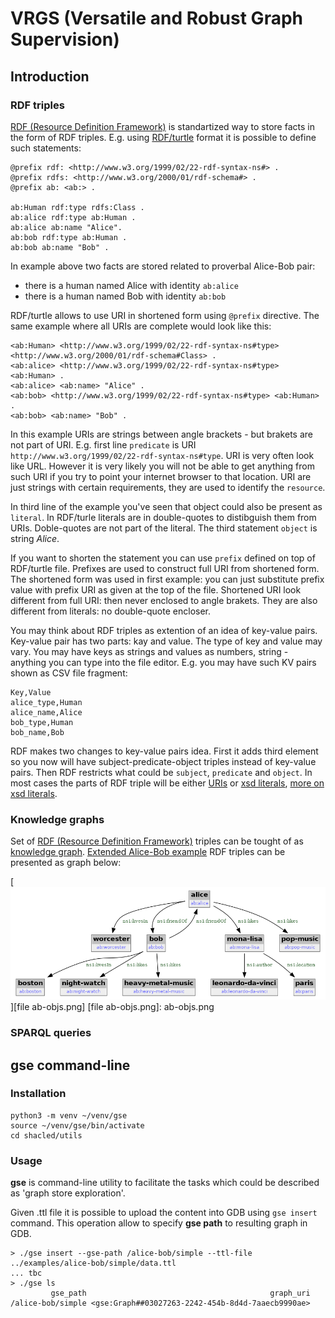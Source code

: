 # VRGS (Versatile and Robust Graph Supervision)

## Introduction

### RDF triples

[RDF (Resource Definition Framework)](https://en.wikipedia.org/wiki/Resource_Description_Framework) is standartized way to store facts in the form of RDF triples. E.g. using [RDF/turtle](https://en.wikipedia.org/wiki/Turtle_(syntax)) format it is possible to define such statements:

```
@prefix rdf: <http://www.w3.org/1999/02/22-rdf-syntax-ns#> .
@prefix rdfs: <http://www.w3.org/2000/01/rdf-schema#> .
@prefix ab: <ab:> .

ab:Human rdf:type rdfs:Class .
ab:alice rdf:type ab:Human .
ab:alice ab:name "Alice".
ab:bob rdf:type ab:Human .
ab:bob ab:name "Bob" .
```

In example above two facts are stored related to proverbal Alice-Bob pair:

 - there is a human named Alice with identity `ab:alice`
 - there is a human named Bob with identity `ab:bob`

RDF/turtle allows to use URI in shortened form using `@prefix` directive. The same example where all URIs are complete would look like this:

```
<ab:Human> <http://www.w3.org/1999/02/22-rdf-syntax-ns#type> <http://www.w3.org/2000/01/rdf-schema#Class> .
<ab:alice> <http://www.w3.org/1999/02/22-rdf-syntax-ns#type> <ab:Human> .
<ab:alice> <ab:name> "Alice" .
<ab:bob> <http://www.w3.org/1999/02/22-rdf-syntax-ns#type> <ab:Human> .
<ab:bob> <ab:name> "Bob" .
```

In this example URIs are strings between angle brackets - but brakets are not part of URI. E.g. first line `predicate` is URI `http://www.w3.org/1999/02/22-rdf-syntax-ns#type`. URI is very often look like URL. However it is very likely you will not be able to get anything from such URI if you try to point your internet browser to that location. URI are just strings with certain requirements, they are used to identify the `resource`.

In third line of the example you've seen that object could also be present as `literal`. In RDF/turle literals are in double-quotes to distibguish them from URIs. Doble-quotes are not part of the literal. The third statement `object` is string *Alice*.

If you want to shorten the statement you can use `prefix` defined on top of RDF/turtle file. Prefixes are used to construct full URI from shortened form. The shortened form was used in first example: you can just substitute prefix value with prefix URI as given at the top of the file. Shortened URI look different from full URI: then never enclosed to angle brakets. They are also different from literals: no double-quote encloser.

You may think about RDF triples as extention of an idea of key-value pairs. Key-value pair has two parts: kay and value. The type of key and value may vary. You may have keys as strings and values as numbers, string - anything you can type into the file editor. E.g. you may have such KV pairs shown as CSV file fragment:

```
Key,Value
alice_type,Human
alice_name,Alice
bob_type,Human
bob_name,Bob
```

RDF makes two changes to key-value pairs idea. First it adds third element so you now will have subject-predicate-object triples instead of key-value pairs. Then RDF restricts what could be `subject`, `predicate` and `object`. In most cases the parts of RDF triple will be either [URIs](https://en.wikipedia.org/wiki/Uniform_Resource_Identifier) or [xsd literals](https://www.w3.org/TR/rdf11-concepts/#xsd-datatypes), [more on xsd literals](https://www.w3.org/TR/xmlschema-2/#built-in-datatypes).

### Knowledge graphs

Set of [RDF (Resource Definition Framework)](https://en.wikipedia.org/wiki/Resource_Description_Framework) triples can be tought of as [knowledge graph](https://en.wikipedia.org/wiki/Knowledge_graph). [Extended Alice-Bob example](/addendum/#appendix_c_alice-bob_rdf_triples) RDF triples can be presented as graph below:

[![image](ab-objs.png)][file ab-objs.png]
[file ab-objs.png]: ab-objs.png

### SPARQL queries




## gse command-line

### Installation

```
python3 -m venv ~/venv/gse
source ~/venv/gse/bin/activate
cd shacled/utils
```

### Usage

**gse** is command-line utility to facilitate the tasks which could be described as 'graph store exploration'.

Given .ttl file it is possible to upload the content into GDB using `gse insert` command. This operation allow to specify **gse path** to resulting graph in GDB.

```
> ./gse insert --gse-path /alice-bob/simple --ttl-file ../examples/alice-bob/simple/data.ttl
... tbc
> ./gse ls
         gse_path                                         graph_uri
/alice-bob/simple <gse:Graph##03027263-2242-454b-8d4d-7aaecb9990ae>
```

